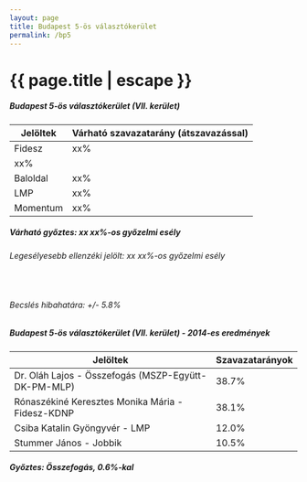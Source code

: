 ```yaml
---
layout: page
title: Budapest 5-ös választókerület
permalink: /bp5
---
```


<h1 class="page-title">{{ page.title | escape }}</h1>

<div class="section">
    <div class="row">
          <div class="col s12">
		  <h5>Budapest 5-ös választókerület (VII. kerület)</h5>
            <table class="responsive-table">
              <thead>
                <tr>
                    <th>Jelöltek</th>
                    <th>Várható szavazatarány (átszavazással)</th>
                </tr>
              </thead>
              <tbody>
             <tr>
                  <td>Fidesz</td>
				  <td id="id_fidesz">xx%</td>
			</tr>
			<tr>
<td id="id_jobbik">xx%</td></tr>
<tr>
                  <td>Baloldal</td>
				  <td id="id_baloldal">xx%</td>
			</tr>
			<tr>
                  <td>LMP</td>
				  <td id="id_lmp">xx%</td>
			</tr>
			<tr>
				  <td>Momentum</td>
				  <td id="id_momentum">xx%</td>
			</tr>                
              </tbody>
            </table>
			<h5>Várható győztes: xx xx%-os győzelmi esély</h5>
			<h6>Legesélyesebb ellenzéki jelölt: xx xx%-os győzelmi esély</h6>
			<br/>
			<h6>Becslés hibahatára: +/- 5.8%</h6>
          </div>
    </div>
</div>

<div class="section">
    <div class="row">
          <div class="col s12">
		  <h5>Budapest 5-ös választókerület (VII. kerület) - 2014-es eredmények</h5>
            <table class="responsive-table">
              <thead>
                <tr>
                    <th>Jelöltek</th>
                    <th>Szavazatarányok</th>
                </tr>
              </thead>
              <tbody>
             <tr>
                  <td>Dr. Oláh Lajos - Összefogás (MSZP-Együtt-DK-PM-MLP)</td>
				  <td>38.7%</td>
			</tr>
			<tr>
                  <td>Rónaszékiné Keresztes Monika Mária - Fidesz-KDNP</td>
				  <td>38.1%</td>
			</tr>
			<tr>
                  <td>Csiba Katalin Gyöngyvér - LMP</td>
				  <td>12.0%</td>
			</tr>
			<tr>
				  <td>Stummer János - Jobbik</td>
				  <td>10.5%</td>
			</tr>                
              </tbody>
            </table>
			<h5>Győztes: Összefogás, 0.6%-kal</h5>
          </div>
    </div>
</div>
